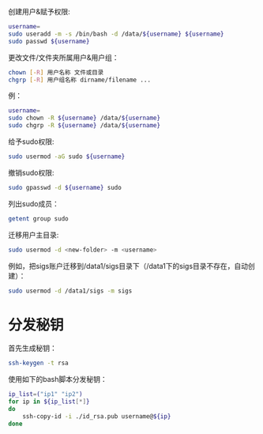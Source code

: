 创建用户&赋予权限:
```bash
username=
sudo useradd -m -s /bin/bash -d /data/${username} ${username}
sudo passwd ${username}
```

更改文件/文件夹所属用户&用户组：
```bash
chown [-R] 用户名称 文件或目录
chgrp [-R] 用户组名称 dirname/filename ...
```
例：
```bash
username=
sudo chown -R ${username} /data/${username}
sudo chgrp -R ${username} /data/${username}
```

给予sudo权限:
```bash
sudo usermod -aG sudo ${username}
```

撤销sudo权限:
```bash
sudo gpasswd -d ${username} sudo
```

列出sudo成员：
```bash
getent group sudo
```

迁移用户主目录:
```bash
sudo usermod -d <new-folder> -m <username>
```
例如，把sigs账户迁移到/data1/sigs目录下（/data1下的sigs目录不存在，自动创建）：
```bash
sudo usermod -d /data1/sigs -m sigs
```



# 分发秘钥
首先生成秘钥：
```bash
ssh-keygen -t rsa
```
使用如下的bash脚本分发秘钥：
```bash
ip_list=("ip1" "ip2")
for ip in ${ip_list[*]}
do
    ssh-copy-id -i ./id_rsa.pub username@${ip}
done
```
